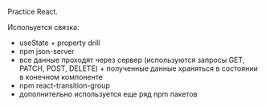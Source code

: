 Practice React.

Испольуется связка:
* useState + property drill
* npm json-server
* все данные проходят через сервер (используются запросы GET, PATCH, POST, DELETE) + полученные данные храняться в состоянии в конечном компоненте
* npm react-transition-group
* дополнительно используется еще ряд npm пакетов
